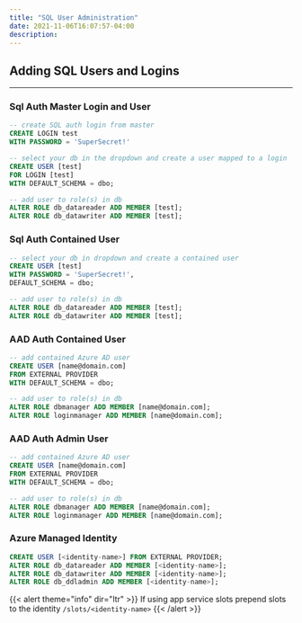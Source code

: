 ```yaml
---
title: "SQL User Administration"
date: 2021-11-06T16:07:57-04:00
description: 
---
```

## Adding SQL Users and Logins
----
### Sql Auth Master Login and User

```sql
-- create SQL auth login from master 
CREATE LOGIN test 
WITH PASSWORD = 'SuperSecret!' 

-- select your db in the dropdown and create a user mapped to a login 
CREATE USER [test] 
FOR LOGIN [test] 
WITH DEFAULT_SCHEMA = dbo; 

-- add user to role(s) in db 
ALTER ROLE db_datareader ADD MEMBER [test]; 
ALTER ROLE db_datawriter ADD MEMBER [test];
```

### Sql Auth Contained User

```sql
-- select your db in dropdown and create a contained user 
CREATE USER [test] 
WITH PASSWORD = 'SuperSecret!', 
DEFAULT_SCHEMA = dbo; 

-- add user to role(s) in db 
ALTER ROLE db_datareader ADD MEMBER [test]; 
ALTER ROLE db_datawriter ADD MEMBER [test];
```

### AAD Auth Contained User

```sql
-- add contained Azure AD user 
CREATE USER [name@domain.com] 
FROM EXTERNAL PROVIDER 
WITH DEFAULT_SCHEMA = dbo;  

-- add user to role(s) in db 
ALTER ROLE dbmanager ADD MEMBER [name@domain.com]; 
ALTER ROLE loginmanager ADD MEMBER [name@domain.com];
```

### AAD Auth Admin User

```sql
-- add contained Azure AD user 
CREATE USER [name@domain.com] 
FROM EXTERNAL PROVIDER 
WITH DEFAULT_SCHEMA = dbo;  

-- add user to role(s) in db 
ALTER ROLE dbmanager ADD MEMBER [name@domain.com]; 
ALTER ROLE loginmanager ADD MEMBER [name@domain.com];
```

### Azure Managed Identity

```sql
CREATE USER [<identity-name>] FROM EXTERNAL PROVIDER;
ALTER ROLE db_datareader ADD MEMBER [<identity-name>];
ALTER ROLE db_datawriter ADD MEMBER [<identity-name>];
ALTER ROLE db_ddladmin ADD MEMBER [<identity-name>];
```
{{< alert theme="info" dir="ltr" >}}
If using app service slots prepend slots to the identity `/slots/<identity-name>`
{{< /alert >}}


